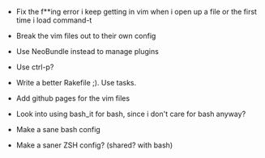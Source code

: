 - Fix the f**ing error i keep getting in vim when i open up a file or the first time i load command-t
- Break the vim files out to their own config
- Use NeoBundle instead to manage plugins
- Use ctrl-p?
- Write a better Rakefile ;). Use tasks.
- Add github pages for the vim files

- Look into using bash\_it for bash, since i don't care for bash anyway?
- Make a sane bash config
- Make a saner ZSH config? (shared? with bash)

